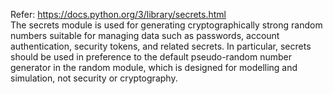 Refer: https://docs.python.org/3/library/secrets.html <br>
The secrets module is used for generating cryptographically strong random numbers suitable for managing data such as passwords, account authentication, security tokens, and related secrets.
In particular, secrets should be used in preference to the default pseudo-random number generator in the random module, which is designed for modelling and simulation, not security or cryptography.
